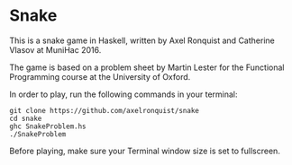 # Snake

This is a snake game in Haskell, written by Axel Ronquist and Catherine Vlasov at MuniHac 2016.

The game is based on a problem sheet by Martin Lester for the Functional Programming course at the University of Oxford.

In order to play, run the following commands in your terminal:

    git clone https://github.com/axelronquist/snake
    cd snake
    ghc SnakeProblem.hs
    ./SnakeProblem

Before playing, make sure your Terminal window size is set to fullscreen.
